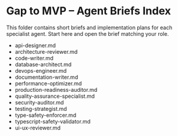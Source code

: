 # Gap to MVP – Agent Briefs Index

This folder contains short briefs and implementation plans for each specialist agent. Start here and open the brief matching your role.

- api-designer.md
- architecture-reviewer.md
- code-writer.md
- database-architect.md
- devops-engineer.md
- documentation-writer.md
- performance-optimizer.md
- production-readiness-auditor.md
- quality-assurance-specialist.md
- security-auditor.md
- testing-strategist.md
- type-safety-enforcer.md
- typescript-safety-validator.md
- ui-ux-reviewer.md


